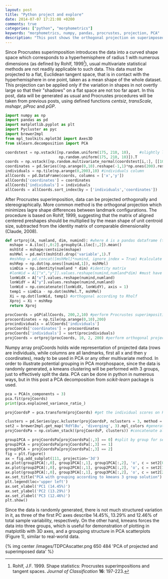 ```yaml
---
layout: post
title: "Python project and explore"
date: 2014-07-07 17:21:08 +0200
comments: true
categories: ["python", "morphometrics"]
keywords: "morphometrics, numpy, pandas, procrustes, projection, PCA"
description: "This post shows the orthogonal projection on superimposed data as well as exploratory PCA"
---
```


Since Procrustes superimposition introduces the data into a curved shape space which corresponds to a hyperhemisphere of radius 1 with numerous dimensions (as defined by Rohlf, 1999[^1]), usual multivariate statistical methods are not readily applicable to such data. This data must be projected to a flat, Euclidean tangent space, that is in contact with the hyperhemisphere in one point, taken as a mean shape of the whole dataset. This projection can be applied only if the variation in shapes in not overtly large so that their "shadows" on a flat space are not too far apart. In this post, data will be generated as usual and Procrustes procedures will be taken from previous posts, using defined functions *centsiz*, *transScale*, *mshapr*, *pProc* and *pGP*.      

```python Importing libraries, generating data and utility functions
import numpy as np
import pandas as pd
import matplotlib.pyplot as plt
import Pycluster as pyc
import brewer2mpl
from mpl_toolkits.mplot3d import Axes3D
from sklearn.decomposition import PCA

coordstest = np.vstack([np.random.uniform(175, 210, 10),    #slightly larger variation
                        np.random.uniform(175, 210, 10)]).T 
coords = np.vstack([np.random.multivariate_normal(coordstest[i,:], [[10,0],[0,1]], 200) for i in range(10)])
coordinates = pd.Series((np.arange(0,10).reshape(-1,1)*np.ones(200).reshape(1,-1)).flatten()) #coordinates column
individuals = np.tile(np.arange(0,200),10) #individuals column
allCoords = pd.DataFrame(coords, columns = ['x','y'])
allCoords['coordinates'] = coordinates
allCoords['individuals'] = individuals
allCoords = allCoords.sort_index(by = ['individuals','coordinates'])
```
After Procrustes superimposition, data can be projected orthogonally and stereographically. More common method is the orthogonal projection which minimizes lagre shape differences between landmark configurations. The procedure is based on Rohlf, 1999, suggesting that the matrix of aligned centered preshapes should be multiplied by the mean shape of unit centroid size, subtracted from the identity matrix of comparable dimensionality (Claude, 2008).   

```python Orthogonal projection of superimposed data, Procrustes superimposition and projection
def ortproj(A, numland, dim, numind): #where A is a pandas dataframe (tempCoords), numind =  landmarks, numind =  individuals
  mshape = A.iloc[:,0:2].groupby(A.iloc[:,2]).mean()
  mshStd = mshape/centsize(mshape)
  mshMel = pd.melt(mshStd).drop('variable',1).T
  #mshRep = pd.concat([mshMel]*numind, ignore_index = True) #calculate repeating size standardized meanShape
  mshRep = np.dot(np.ones([numind,1]), mshMel)
  simDia = np.identity(numland * dim) #identity matrix
  #lonWid = A[["x","y"]].values.reshape(numind,numland*dim) #must have column names "x" and "y" for coordinates
  lonWidX = A["x"].values.reshape(numind,numland)
  lonWidY = A["y"].values.reshape(numind,numland)
  lonWid = np.concatenate((lonWidX, lonWidY), axis = 1)
  temp1 = simDia - np.dot(mshMel.T, mshMel)
  Xi = np.dot(lonWid, temp1) #orthogonal according to Rholf
  Xproj = Xi + mshRep
  return Xproj

procCoords = pGP(allCoords, 200,2,10) #perform Procrustes superimposition
procoordinates = np.tile(np.arange(0,10),200)
procindividuals = allCoords['individuals']
procCoords['coordinates'] = procoordinates
procCoords['individuals'] = sort(procindividuals)
projCoords = ortproj(procCoords, 10, 2, 200) #perform orthogonal projection
```
Numpy array projCoords holds wide representation of projected data (rows are individuals, while columns are all landmarks, first all x and then y coordinates), ready to be used in PCA or any other multivariate method. In order to illustrate potential grouping in PCA morphospace, since the data is randomly generated, a kmeans clustering will be performed with 3 groups, just to effectively split the data. PCA can be done in python in numerous ways, but in this post a PCA decomposition from *scikit-learn* package is used.

```python PCA, cluster analysis and plots
pca = PCA(n_components = 3)
pca.fit(projCoords)
print(pca.explained_variance_ratio_)

projCoordsP = pca.transform(projCoords) #get the individual scores on PC axes

clusters = pd.Series(pyc.kcluster(projCoordsP, nclusters = 3, method = 'a', dist = 'e')[0])
set2 = brewer2mpl.get_map('RdYlBu', 'diverging', 3).mpl_colors #generate nice colors
projCoordsPa = np.column_stack((projCoordsP, clusters)) #concatenate all for sequential plot-building

group1PCA = projCoordsPa[projCoordsPa[:,3] == 0] #split by group for sequential plot-building
group2PCA = projCoordsPa[projCoordsPa[:,3] == 1]
group3PCA = projCoordsPa[projCoordsPa[:,3] == 2]
fig = plt.figure()
ax = fig.add_subplot(111, projection='3d')
ax.plot(group1PCA[:,0], group1PCA[:,1], group1PCA[:,2], 'o', c = set2[0], alpha = 1, label = 'Group1')
ax.plot(group2PCA[:,0], group2PCA[:,1], group2PCA[:,2], 'o', c = set2[1], alpha = 1, label = 'Group2')
ax.plot(group3PCA[:,0], group3PCA[:,1], group3PCA[:,2], 'o', c = set2[2], alpha = 1, label = 'Group3')
ax.set_title("PCA with grouping according to kmeans 3 group solution")
plt.legend(loc='upper left')
ax.set_xlabel('PC1 (14.45%)')
ax.set_ylabel('PC2 (13.29%)')
ax.set_zlabel('PC3 (12.46%)')
plt.show()
```
Since the data is randomly generated, there is not much structured variation in it, as three of the first PC axes describe 14.45%, 13.29% and 12.46% of total sample variability, respectively. On the other hand, kmeans forces the data into three groups, which is useful for demonstration of plotting in matplotlib with 3D axes, and a groupping structure in PCA scatterplots (Figure 1), similar to real-world data. 

{% img center /images/TDPCAscatter.png 650 484 'PCA of projected and superimposed data' %}

[^1]: Rohlf, J.F. 1999. Shape statistics: Procrustes superimpositions and tangent spaces. *Journal of Classification* **16**: 197-223.